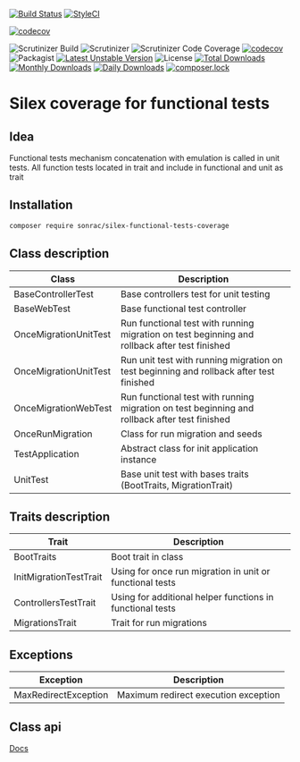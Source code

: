 [![Build Status](https://travis-ci.org/sonrac/silex-functional-tests-coverage.svg?branch=master)](https://travis-ci.org/sonrac/silex-functional-tests-coverage) 
[![StyleCI](https://styleci.io/repos/138038395/shield?branch=master&style=flat)](https://styleci.io/repos/138038395)

[![codecov](https://codecov.io/gh/sonrac/silex-functional-tests-coverage/branch/master/graph/badge.svg)](https://codecov.io/gh/sonrac/silex-functional-tests-coverage)

![Scrutinizer Build](https://scrutinizer-ci.com/g/sonrac/silex-functional-tests-coverage/badges/build.png?b=master)
![Scrutinizer](https://scrutinizer-ci.com/g/sonrac/silex-functional-tests-coverage/badges/quality-score.png?b=master)
![Scrutinizer Code Coverage](https://scrutinizer-ci.com/g/sonrac/silex-functional-tests-coverage/badges/coverage.png?b=master)
[![codecov](https://codecov.io/gh/sonrac/silex-functional-tests-coverage/branch/master/graph/badge.svg)](https://codecov.io/gh/sonrac/silex-functional-tests-coverage)
![Packagist](https://poser.pugx.org/sonrac/silex-functional-tests-coverage/v/stable.svg)
[![Latest Unstable Version](https://poser.pugx.org/sonrac/silex-functional-tests-coverage/v/unstable)](https://packagist.org/packages/sonrac/silex-functional-tests-coverage)
![License](https://poser.pugx.org/sonrac/silex-functional-tests-coverage/license.svg)
[![Total Downloads](https://poser.pugx.org/sonrac/silex-functional-tests-coverage/downloads)](https://packagist.org/packages/sonrac/silex-functional-tests-coverage)
[![Monthly Downloads](https://poser.pugx.org/sonrac/silex-functional-tests-coverage/d/monthly)](https://packagist.org/packages/sonrac/silex-functional-tests-coverage)
[![Daily Downloads](https://poser.pugx.org/sonrac/silex-functional-tests-coverage/d/daily)](https://packagist.org/packages/sonrac/silex-functional-tests-coverage)
[![composer.lock](https://poser.pugx.org/sonrac/silex-functional-tests-coverage/composerlock)](https://packagist.org/packages/sonrac/silex-functional-tests-coverage)

# Silex coverage for functional tests

## Idea

Functional tests mechanism concatenation with emulation is called in unit tests. All function tests located in trait and include in functional and unit as trait

## Installation

```bash
composer require sonrac/silex-functional-tests-coverage
```

## Class description

| Class | Description |
| ----- | ----------- |
| BaseControllerTest | Base controllers test for unit testing |
| BaseWebTest | Base functional test controller |
| OnceMigrationUnitTest | Run functional test with running migration on test beginning and rollback after test finished |
| OnceMigrationUnitTest | Run unit test with running migration on test beginning and rollback after test finished |
| OnceMigrationWebTest | Run functional test with running migration on test beginning and rollback after test finished |
| OnceRunMigration | Class for run migration and seeds |
| TestApplication | Abstract class for init application instance |
| UnitTest | Base unit test with bases traits (BootTraits, MigrationTrait) |   

## Traits description

| Trait | Description |
| ----- | ----------- |
| BootTraits | Boot trait in class |
| InitMigrationTestTrait | Using for once run migration in unit or functional tests |
| ControllersTestTrait | Using for additional helper functions in functional tests |
| MigrationsTrait | Trait for run migrations |

## Exceptions

| Exception | Description |
| --------- | ----------- |
| MaxRedirectException | Maximum redirect execution exception |

## Class api

[Docs](https://sonrac.github.io/docs/silex-functional-tests)